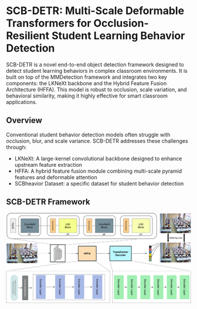 # SCB-DETR: Multi-Scale Deformable Transformers for Occlusion-Resilient Student Learning Behavior Detection

SCB-DETR is a novel end-to-end object detection framework designed to detect student learning behaviors in complex classroom environments. It is built on top of the MMDetection framework and integrates two key components: the LKNeXt backbone and the Hybrid Feature Fusion Architecture (HFFA). This model is robust to occlusion, scale variation, and behavioral similarity, making it highly effective for smart classroom applications.

## Overview

Conventional student behavior detection models often struggle with occlusion, blur, and scale variance. SCB-DETR addresses these challenges through:

- LKNeXt: A large-kernel convolutional backbone designed to enhance upstream feature extraction
- HFFA: A hybrid feature fusion module combining multi-scale pyramid features and deformable attention
- SCBheavior Dataset: a specific dataset for student behavior detection

## SCB-DETR Framework

<img src="overall_structure.png" alt="SCB-DETR Model Structure" width="600"/>
